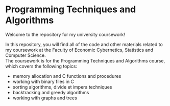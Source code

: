 # Programming Techniques and Algorithms

Welcome to the repository for my university coursework!

In this repository, you will find all of the code and other materials related to my coursework at the Faculty of Economic Cybernetics, Statistics and Computer Science.  
The coursework is for the Programming Techniques and Algorithms course, which covers the following topics:

- memory allocation and C functions and procedures
- working with binary files in C
- sorting algorithms, divide et impera techniques
- backtracking and greedy algorithms
- working with graphs and trees
